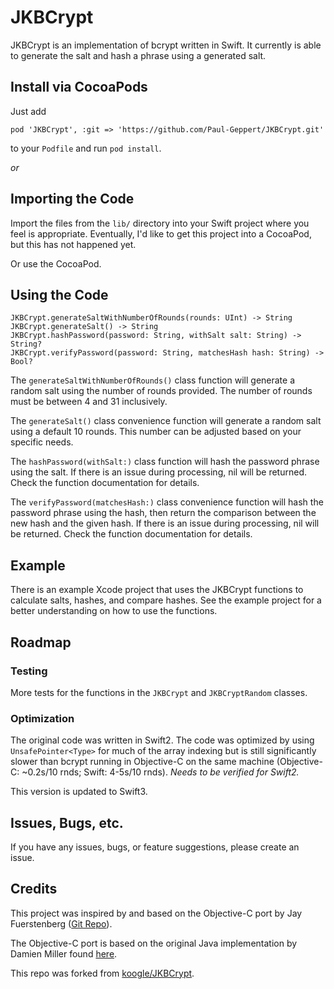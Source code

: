 # JKBCrypt

JKBCrypt is an implementation of bcrypt written in Swift. It currently is able to generate the salt and hash a phrase using a generated salt.

## Install via CocoaPods
Just add 
```
pod 'JKBCrypt', :git => 'https://github.com/Paul-Geppert/JKBCrypt.git'
```
to your `Podfile` and run `pod install`.

_or_

## Importing the Code

Import the files from the `lib/` directory into your Swift project where you feel is appropriate. Eventually, I'd like to get this project into a CocoaPod, but this has not happened yet.

Or use the CocoaPod.

## Using the Code

```
JKBCrypt.generateSaltWithNumberOfRounds(rounds: UInt) -> String
JKBCrypt.generateSalt() -> String
JKBCrypt.hashPassword(password: String, withSalt salt: String) -> String?
JKBCrypt.verifyPassword(password: String, matchesHash hash: String) -> Bool?
```

The `generateSaltWithNumberOfRounds()` class function will generate a random salt using the number of rounds provided. The number of rounds must be between 4 and 31 inclusively.

The `generateSalt()` class convenience function will generate a random salt using a default 10 rounds. This number can be adjusted based on your specific needs.

The `hashPassword(withSalt:)` class function will hash the password phrase using the salt. If there is an issue during processing, nil will be returned. Check the function documentation for details.

The `verifyPassword(matchesHash:)` class convenience function will hash the password phrase using the hash, then return the comparison between the new hash and the given hash. If there is an issue during processing, nil will be returned. Check the function documentation for details.

## Example

There is an example Xcode project that uses the JKBCrypt functions to calculate salts, hashes, and compare hashes. See the example project for a better understanding on how to use the functions.

## Roadmap

### Testing

More tests for the functions in the `JKBCrypt` and `JKBCryptRandom` classes.

### Optimization

The original code was written in Swift2. The code was optimized by using `UnsafePointer<Type>` for much of the array indexing but is still significantly slower than bcrypt running in Objective-C on the same machine (Objective-C: ~0.2s/10 rnds; Swift: 4-5s/10 rnds). _Needs to be verified for Swift2._

This version is updated to Swift3.

## Issues, Bugs, etc.

If you have any issues, bugs, or feature suggestions, please create an issue.

## Credits

This project was inspired by and based on the Objective-C port by Jay Fuerstenberg ([Git Repo](https://github.com/jayfuerstenberg/JFCommon)).

The Objective-C port is based on the original Java implementation by Damien Miller found [here](http://www.mindrot.org/projects/jBCrypt/).

This repo was forked from [koogle/JKBCrypt](https://github.com/koogle/JKBCrypt).

